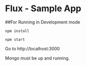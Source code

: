 # Flux - Sample App

##For Running in Development mode

````
npm install
````

````
npm start
````

Go to http://localhost:3000

Mongo must be up and running.
